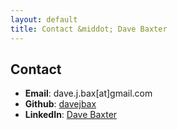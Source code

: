 ```yaml
---
layout: default
title: Contact &middot; Dave Baxter
---
```

## Contact

* **Email**: dave.j.bax[at]gmail.com
* **Github**: [davejbax](https://github.com/davejbax)
* **LinkedIn**: [Dave Baxter](https://www.linkedin.com/in/davejbax/)